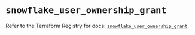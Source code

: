 # `snowflake_user_ownership_grant`

Refer to the Terraform Registry for docs: [`snowflake_user_ownership_grant`](https://registry.terraform.io/providers/snowflake-labs/snowflake/0.87.2/docs/resources/user_ownership_grant).
